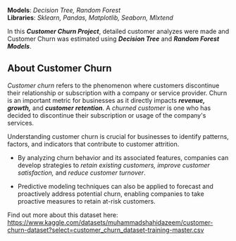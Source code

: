 **Models**: *Decision Tree, Random Forest*  
**Libraries**: *Sklearn, Pandas, Matplotlib, Seaborn, Mlxtend*   

In this ***Customer Churn Project***, detailed customer analyzes were made and Customer Churn was estimated using ***Decision Tree*** and ***Random Forest Models***.

## About Customer Churn
*Customer churn* refers to the phenomenon where customers discontinue their relationship or subscription with a company or service provider. Churn is an important metric for businesses as it directly impacts ***revenue, growth,*** and ***customer retention***. A *churned customer* is one who has decided to discontinue their subscription or usage of the company's services. 

Understanding customer churn is crucial for businesses to identify patterns, factors, and indicators that contribute to customer attrition.

- By analyzing churn behavior and its associated features, companies can develop strategies to *retain existing customers, improve customer satisfaction,* and *reduce customer turnover*.
  
- Predictive modeling techniques can also be applied to forecast and proactively address potential churn, enabling companies to take proactive measures to retain at-risk customers.

Find out more about this dataset here: https://www.kaggle.com/datasets/muhammadshahidazeem/customer-churn-dataset?select=customer_churn_dataset-training-master.csv  
